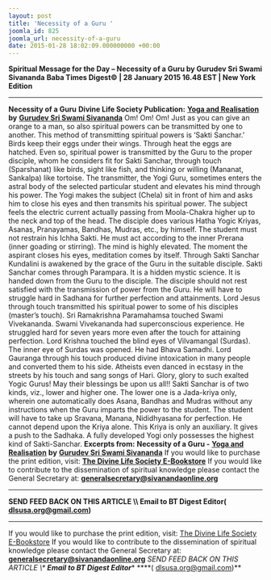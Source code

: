 ```yaml
---
layout: post
title: 'Necessity of a Guru '
joomla_id: 825
joomla_url: necessity-of-a-guru
date: 2015-01-28 18:02:09.000000000 +00:00
---
```

**Spiritual Message for the Day – Necessity of a Guru by Gurudev Sri Swami Sivananda**
**Baba Times Digest© | 28 January 2015 16.48 EST | New York Edition**
* * *  
**Necessity of a Guru**
**Divine Life Society Publication:** [**Yoga and Realisation**](http://www.dlshq.org/discourse/jul2014.htm) **by** [**Gurudev Sri Swami Sivananda**](http://www.dlshq.org/saints/siva.htm)
Om! Om! Om!
Just as you can give an orange to a man, so also spiritual powers can be transmitted by one to another. This method of transmitting spiritual powers is ‘Sakti Sanchar.’
Birds keep their eggs under their wings. Through heat the eggs are hatched. Even so, spiritual power is transmitted by the Guru to the proper disciple, whom he considers fit for Sakti Sanchar, through touch (Sparshanat) like birds, sight like fish, and thinking or willing (Mananat, Sankalpa) like tortoise.
The transmitter, the Yogi Guru, sometimes enters the astral body of the selected particular student and elevates his mind through his power. The Yogi makes the subject (Chela) sit in front of him and asks him to close his eyes and then transmits his spiritual power. The subject feels the electric current actually passing from Moola-Chakra higher up to the neck and top of the head.
The disciple does various Hatha Yogic Kriyas, Asanas, Pranayamas, Bandhas, Mudras, etc., by himself. The student must not restrain his Ichha Sakti. He must act according to the inner Prerana (inner goading or stirring). The mind is highly elevated. The moment the aspirant closes his eyes, meditation comes by itself. Through Sakti Sanchar Kundalini is awakened by the grace of the Guru in the suitable disciple. Sakti Sanchar comes through Parampara. It is a hidden mystic science. It is handed down from the Guru to the disciple.
The disciple should not rest satisfied with the transmission of power from the Guru. He will have to struggle hard in Sadhana for further perfection and attainments. Lord Jesus through touch transmitted his spiritual power to some of his disciples (master’s touch). Sri Ramakrishna Paramahamsa touched Swami Vivekananda. Swami Vivekananda had superconscious experience. He struggled hard for seven years more even after the touch for attaining perfection. Lord Krishna touched the blind eyes of Vilvamangal (Surdas). The inner eye of Surdas was opened. He had Bhava Samadhi. Lord Gauranga through his touch produced divine intoxication in many people and converted them to his side. Atheists even danced in ecstasy in the streets by his touch and sang songs of Hari. Glory, glory to such exalted Yogic Gurus! May their blessings be upon us all!!
Sakti Sanchar is of two kinds, viz., lower and higher one. The lower one is a Jada-kriya only, wherein one automatically does Asana, Bandhas and Mudras without any instructions when the Guru imparts the power to the student. The student will have to take up Sravana, Manana, Nididhyasana for perfection. He cannot depend upon the Kriya alone. This Kriya is only an auxiliary. It gives a push to the Sadhaka.
A fully developed Yogi only possesses the highest kind of Sakti-Sanchar.
**Excerpts from:**  **Necessity of a Guru -** [**Yoga and Realisation**](http://www.dlshq.org/discourse/jul2014.htm) **by** [**Gurudev Sri Swami Sivananda**](http://www.dlshq.org/saints/siva.htm)
If you would like to purchase the print edition, visit: **[The Divine Life Society E-Bookstore](http://www.dlshq.org/download/download.htm)**
If you would like to contribute to the dissemination of spiritual knowledge please contact the General Secretary at: [](mailto:%20%3Cscript%20type=%27text/javascript%27%3E%20%3C%21--%20var%20prefix%20=%20%27ma%27%20+%20%27il%27%20+%20%27to%27;%20var%20path%20=%20%27hr%27%20+%20%27ef%27%20+%20%27=%27;%20var%20addy57016%20=%20%27generalsecretary%27%20+%20%27@%27;%20addy57016%20=%20addy57016%20+%20%27sivanandaonline%27%20+%20%27.%27%20+%20%27org%27;%20document.write%28%27%3Ca%20%27%20+%20path%20+%20%27%5C%27%27%20+%20prefix%20+%20%27:%27%20+%20addy57016%20+%20%27%5C%27%3E%27%29;%20document.write%28addy57016%29;%20document.write%28%27%3C%5C/a%3E%27%29;%20//--%3E%5Cn%20%3C/script%3E%3Cscript%20type=%27text/javascript%27%3E%20%3C%21--%20document.write%28%27%3Cspan%20style=%5C%27display:%20none;%5C%27%3E%27%29;%20//--%3E%20%3C/script%3EThis%20email%20address%20is%20being%20protected%20from%20spambots.%20You%20need%20JavaScript%20enabled%20to%20view%20it.%20%3Cscript%20type=%27text/javascript%27%3E%20%3C%21--%20document.write%28%27%3C/%27%29;%20document.write%28%27span%3E%27%29;%20//--%3E%20%3C/script%3E?subject=Contribution%20to%20Dissemination%20of%20Spiritual%20Knowledge) **generalsecretary@sivanandaonline.org**
****
**SEND FEED BACK ON THIS ARTICLE \\\ Email to BT Digest Editor[](mailto:%20%3Cscript%20type=%27text/javascript%27%3E%20%3C%21--%20var%20prefix%20=%20%27ma%27%20+%20%27il%27%20+%20%27to%27;%20var%20path%20=%20%27hr%27%20+%20%27ef%27%20+%20%27=%27;%20var%20addy72654%20=%20%27dlsusa.org%27%20+%20%27@%27;%20addy72654%20=%20addy72654%20+%20%27gmail%27%20+%20%27.%27%20+%20%27com%27;%20document.write%28%27%3Ca%20%27%20+%20path%20+%20%27%5C%27%27%20+%20prefix%20+%20%27:%27%20+%20addy72654%20+%20%27%5C%27%3E%27%29;%20document.write%28addy72654%29;%20document.write%28%27%3C%5C/a%3E%27%29;%20//--%3E%5Cn%20%3C/script%3E%3Cscript%20type=%27text/javascript%27%3E%20%3C%21--%20document.write%28%27%3Cspan%20style=%5C%27display:%20none;%5C%27%3E%27%29;%20//--%3E%20%3C/script%3EThis%20email%20address%20is%20being%20protected%20from%20spambots.%20You%20need%20JavaScript%20enabled%20to%20view%20it.%20%3Cscript%20type=%27text/javascript%27%3E%20%3C%21--%20document.write%28%27%3C/%27%29;%20document.write%28%27span%3E%27%29;%20//--%3E%20%3C/script%3E?subject=DLS%20Posts)( [dlsusa.org@gmail.com](mailto:dlsusa.org@gmail.com))**
* * *
  
If you would like to purchase the print edition, visit: [The Divine Life Society E-Bookstore](http://www.dlshq.org/download/download.htm)
If you would like to contribute to the dissemination of spiritual knowledge please contact the General Secretary at: **[generalsecretary@sivanandaonline.org](mailto:generalsecretary@sivanandaonline.org)**
**SEND FEED BACK ON THIS ARTICLE \\\**  **Email to BT Digest Editor**** [](mailto:%20%3Cscript%20type=%27text/javascript%27%3E%20%3C%21--%20var%20prefix%20=%20%27ma%27%20+%20%27il%27%20+%20%27to%27;%20var%20path%20=%20%27hr%27%20+%20%27ef%27%20+%20%27=%27;%20var%20addy72654%20=%20%27dlsusa.org%27%20+%20%27@%27;%20addy72654%20=%20addy72654%20+%20%27gmail%27%20+%20%27.%27%20+%20%27com%27;%20document.write%28%27%3Ca%20%27%20+%20path%20+%20%27%5C%27%27%20+%20prefix%20+%20%27:%27%20+%20addy72654%20+%20%27%5C%27%3E%27%29;%20document.write%28addy72654%29;%20document.write%28%27%3C%5C/a%3E%27%29;%20//--%3E%5Cn%20%3C/script%3E%3Cscript%20type=%27text/javascript%27%3E%20%3C%21--%20document.write%28%27%3Cspan%20style=%5C%27display:%20none;%5C%27%3E%27%29;%20//--%3E%20%3C/script%3EThis%20email%20address%20is%20being%20protected%20from%20spambots.%20You%20need%20JavaScript%20enabled%20to%20view%20it.%20%3Cscript%20type=%27text/javascript%27%3E%20%3C%21--%20document.write%28%27%3C/%27%29;%20document.write%28%27span%3E%27%29;%20//--%3E%20%3C/script%3E?subject=DLS%20Posts)****( [dlsusa.org@gmail.com](mailto:dlsusa.org@gmail.com))**  
